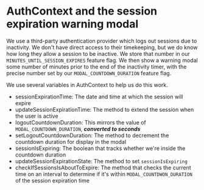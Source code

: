 # AuthContext and the session expiration warning modal

We use a third-party authentication provider which logs out sessions due to inactivity. We don't have direct access to their timekeeping, but we do know how long they allow a session to be inactive. We store that number in our `MINUTES_UNTIL_SESSION_EXPIRES` feature flag. We then show a warning modal some number of minutes prior to the end of the inactivity timer, with the precise number set by our `MODAL_COUNTDOWN_DURATION` feature flag.

We use several variables in AuthContext to help us do this work.

-   sessionExpirationTime: The date and time at which the session will expire
-   updateSessionExpirationTime: The method to extend the session when the user is active
-   logoutCountdownDuration: This mirrors the value of `MODAL_COUNTDOWN_DURATION`, _**converted to seconds**_
-   setLogoutCountdownDuration: The method to decrement the countdown duration for display in the modal
-   sessionIsExpiring: The boolean that tracks whether we're inside the countdown duration
-   updateSessionExpirationState: The method to set `sessionIsExpiring`
-   checkIfSessionsIsAboutToExpire: The method that checks the current time on an interval to determine if it's within `MODAL_COUNTDWON_DURATION` of the session expiration time
